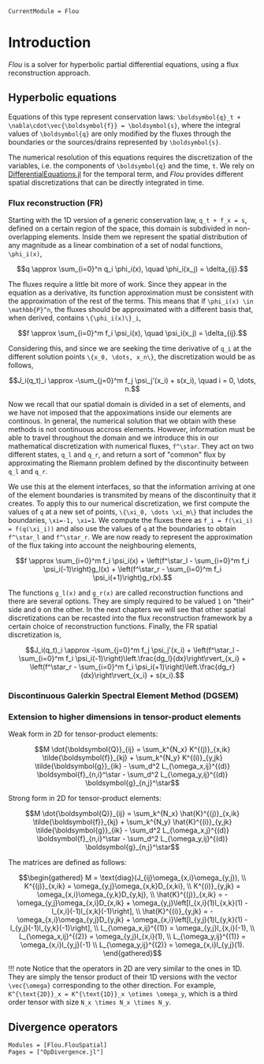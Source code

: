 <!--
Copyright (C) 2023 Andrés Mateo Gabín

This file is part of Flou.jl.

Flou.jl is free software: you can redistribute it and/or modify it under the terms of the
GNU General Public License as published by the Free Software Foundation, either version 3
of the License, or (at your option) any later version.

Flou.jl is distributed in the hope that it will be useful, but WITHOUT ANY WARRANTY;
without even the implied warranty of MERCHANTABILITY or FITNESS FOR A PARTICULAR PURPOSE.
See the GNU General Public License for more details.

You should have received a copy of the GNU General Public License along with Flou.jl. If
not, see <https://www.gnu.org/licenses/>.
-->

```@meta
CurrentModule = Flou
```

# Introduction

*Flou* is a solver for hyperbolic partial differential equations, using a flux reconstruction approach.

## Hyperbolic equations

Equations of this type represent conservation laws: ``\boldsymbol{q}_t + \nabla\cdot\vec{\boldsymbol{f}} = \boldsymbol{s}``, where the integral values of ``\boldsymbol{q}`` are only modified by the fluxes through the boundaries or the sources/drains represented by ``\boldsymbol{s}``.

The numerical resolution of this equations requires the discretization of the variables, i.e. the components of ``\boldsymbol{q}`` and the time, ``t``. We rely on [DifferentialEquations.jl](https://docs.sciml.ai/DiffEqDocs/stable/) for the temporal term, and *Flou* provides different spatial discretizations that can be directly integrated in time.

### Flux reconstruction (FR)

Starting with the 1D version of a generic conservation law, ``q_t + f_x = s``, defined on a certain region of the space, this domain is subdivided in non-overlapping elements. Inside them we represent the spatial distribution of any magnitude as a linear combination of a set of nodal functions, ``\phi_i(x)``,
```math
q \approx \sum_{i=0}^n q_i \phi_i(x), \quad \phi_i(x_j) = \delta_{ij}.
```

The fluxes require a little bit more of work. Since they appear in the equation as a derivative, its function approximation must be consistent with the approximation of the rest of the terms. This means that if ``\phi_i(x) \in \mathbb{P}^n``, the fluxes should be approximated with a different basis that, when derived, contains ``\{\phi_i(x)\}_i``,
```math
f \approx \sum_{i=0}^m f_i \psi_i(x), \quad \psi_i(x_j) = \delta_{ij}.
```

Considering this, and since we are seeking the time derivative of ``q_i`` at the different solution points ``\{x_0, \dots, x_n\}``, the discretization would be as follows,
```math
J_i(q_t)_i \approx -\sum_{j=0}^m f_j \psi_j'(x_i) + s(x_i), \quad i = 0, \dots, n.
```

Now we recall that our spatial domain is divided in a set of elements, and we have not imposed that the appoximations inside our elements are continous. In general, the numerical solution that we obtain with these methods is not continuous accross elements. However, information must be able to travel throughout the domain and we introduce this in our mathematical discretization with numerical fluxes, ``f^\star``. They act on two different states, ``q_l`` and ``q_r``, and return a sort of "common" flux by approximating the Riemann problem defined by the discontinuity between ``q_l`` and ``q_r``.

We use this at the element interfaces, so that the information arriving at one of the element boundaries is transmited by means of the discontinuity that it creates. To apply this to our numerical discretization, we first compute the values of ``q`` at a new set of points, ``\{\xi_0, \dots \xi_m\}`` that includes the boundaries, ``\xi=-1, \xi=1``. We compute the fluxes there as ``f_i = f(\xi_i) = f(q(\xi_i))`` and also use the values of ``q`` at the boundaries to obtain ``f^\star_l`` and ``f^\star_r``. We are now ready to represent the approximation of the flux taking into account the neighbouring elements,
```math
f \approx \sum_{i=0}^m f_i \psi_i(x) + \left(f^\star_l - \sum_{i=0}^m f_i \psi_i(-1)\right)g_l(x) + \left(f^\star_r - \sum_{i=0}^m f_i \psi_i(+1)\right)g_r(x).
```

The functions ``g_l(x)`` and ``g_r(x)`` are called reconstruction functions and there are several options. They are simply required to be valued ``1`` on "their" side and ``0`` on the other. In the next chapters we will see that other spatial discretizations can be recasted into the flux reconstruction framework by a certain choice of reconstruction functions. Finally, the FR spatial discretization is,
```math
J_i(q_t)_i \approx -\sum_{j=0}^m f_j \psi_j'(x_i) + \left(f^\star_l - \sum_{i=0}^m f_i \psi_i(-1)\right)\left.\frac{dg_l}{dx}\right\rvert_{x_i} + \left(f^\star_r - \sum_{i=0}^m f_i \psi_i(+1)\right)\left.\frac{dg_r}{dx}\right\rvert_{x_i} + s(x_i).
```

### Discontinuous Galerkin Spectral Element Method (DGSEM)

### Extension to higher dimensions in tensor-product elements

Weak form in 2D for tensor-product elements:
```math
M \dot{\boldsymbol{Q}}_{ij} = \sum_k^{N_x} K^{(j)}_{x,ik} \tilde{\boldsymbol{f}}_{kj} + \sum_k^{N_y} K^{(i)}_{y,jk} \tilde{\boldsymbol{g}}_{ik} - \sum_d^2 L_{\omega_x,ij}^{(d)} \boldsymbol{f}_{n,i}^\star - \sum_d^2 L_{\omega_y,ij}^{(d)} \boldsymbol{g}_{n,j}^\star
```

Strong form in 2D for tensor-product elements:
```math
M \dot{\boldsymbol{Q}}_{ij} = \sum_k^{N_x} \hat{K}^{(j)}_{x,ik} \tilde{\boldsymbol{f}}_{kj} + \sum_k^{N_y} \hat{K}^{(i)}_{y,jk} \tilde{\boldsymbol{g}}_{ik} - \sum_d^2 L_{\omega_x,j}^{(d)} \boldsymbol{f}_{n,i}^\star - \sum_d^2 L_{\omega_y,ij}^{(d)} \boldsymbol{g}_{n,j}^\star
```

The matrices are defined as follows:

```math
\begin{gathered}
M = \text{diag}(J_{ij}\omega_{x,i}\omega_{y,j}), \\
K^{(j)}_{x,ik} = \omega_{y,j}\omega_{x,k}D_{x,ki}, \\
K^{(i)}_{y,jk} = \omega_{x,i}\omega_{y,k}D_{y,kj}, \\
\hat{K}^{(j)}_{x,ik} = -\omega_{y,j}\omega_{x,i}D_{x,ik} + \omega_{y,j}\left[l_{x,i}(1)l_{x,k}(1) - l_{x,i}(-1)l_{x,k}(-1)\right], \\
\hat{K}^{(i)}_{y,jk} = -\omega_{x,i}\omega_{y,j}D_{y,jk} + \omega_{x,i}\left[l_{y,j}(1)l_{y,k}(1) - l_{y,j}(-1)l_{y,k}(-1)\right], \\
L_{\omega_x,ij}^{(1)} = \omega_{y,j}l_{x,i}(-1), \\
L_{\omega_x,ij}^{(2)} = \omega_{y,j}l_{x,i}(1), \\
L_{\omega_y,ij}^{(1)} = \omega_{x,i}l_{y,j}(-1) \\
L_{\omega_y,ij}^{(2)} = \omega_{x,i}l_{y,j}(1).
\end{gathered}
```

!!! note
    Notice that the operators in 2D are very similar to the ones in 1D. They are simply the tensor product of their 1D versions with the vector ``\vec{\omega}`` corresponding to the other direction. For example, ``K^{\text{2D}}_x = K^{\text{1D}}_x \otimes \omega_y``, which is a third order tensor with size ``N_x \times N_x \times N_y``.

## Divergence operators

```@autodocs
Modules = [Flou.FlouSpatial]
Pages = ["OpDivergence.jl"]
```
